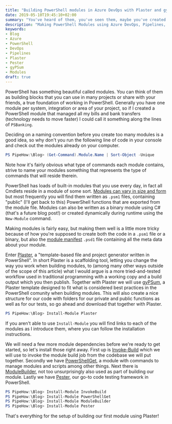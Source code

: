 ```yaml
---
title: "Building PowerShell modules in Azure DevOps with Plaster and gyPSum"
date: 2019-05-10T19:45:10+02:00
summary: "You've heard of them, you've seen them, maybe you've created some before! Modules in PowerShell are created and used in different ways, let's take it to the next level using Azure, Pipelines, Plaster and gyPSum!"
description: "Making PowerShell Modules using Azure DevOps, Pipelines, Plaster and gyPSum!"
keywords:
- Blog
- Azure
- PowerShell
- DevOps
- Pipelines
- Plaster
- Pester
- gyPSum
- Modules
draft: true
---
```


PowerShell has something beautiful called modules. You can think of them as building blocks that you can use in many projects or share with your friends, a true foundation of working in PowerShell. Generally you have one module per system, integration or area of your project, so if I created a PowerShell module that managed all my bills and bank transfers (technology needs to move faster) I could call it something along the lines of ```PSBanking```.

Deciding on a naming convention before you create too many modules is a good idea, so why don't you run the following line of code in your console and check out the modules already on your computer.

```ps1
PS PipeHow:\Blog> (Get-Command).Module.Name | Sort-Object -Unique
```

Note how it's fairly obvious what type of commands each module contains, strive to name your modules something that represents the type of commands that will reside therein.

PowerShell has loads of built-in modules that you use every day, in fact all Cmdlets reside in a module of some sort. [Modules can vary in size and form](https://docs.microsoft.com/en-us/powershell/developer/module/understanding-a-windows-powershell-module) but most frequently you will find them written as ```.psm1``` files, containing "public" (I'll get back to this) PowerShell functions that are exported from the module file. Modules can also be written as a binary module using C# (that's a future blog post!) or created dynamically during runtime using the ```New-Module``` command.

Making modules is fairly easy, but making them well is a little more tricky because of how you're supposed to create both the code in a ```.psm1``` file or a binary, but also the [module manifest](https://docs.microsoft.com/en-us/powershell/developer/module/how-to-write-a-powershell-module-manifest) ```.psd1``` file containing all the meta data about your module.

Enter [Plaster](https://github.com/PowerShell/Plaster), a "template-based file and project generator written in PowerShell". In short Plaster is a scaffolding tool, letting you change the way you work when building modules, to (among many other ways outside of the scope of this article) what I would argue is a more tried-and-tested workflow used in traditional programming with a working copy and a build output which you then publish. Together with Plaster we will use [gyPSum](https://github.com/SimonWahlin/gyPSum/tree/master/Module), a Plaster template designed to fit what is considered best practices in the PowerShell comunity when building modules. This will also create a nice structure for our code with folders for our private and public functions as well as for our tests, so go ahead and download that together with Plaster.

```ps1
PS PipeHow:\Blog> Install-Module Plaster
```

If you aren't able to use ```Install-Module``` you will find links to each of the modules as I introduce them, where you can follow the installation instructions.

We will need a few more module dependencies before we're ready to get started, so let's install those right away. First up is [Invoke-Build](https://github.com/nightroman/Invoke-Build) which we will use to invoke the module build job from the codebase we will put together. Secondly we have [PowerShellGet](https://docs.microsoft.com/en-us/powershell/module/powershellget), a module with commands to manage modules and scripts among other things. Next there is [ModuleBuilder](https://github.com/PoshCode/ModuleBuilder), not too unsurprisingly also used as part of building our module. Lastly we have [Pester](https://github.com/pester/Pester), our go-to code testing framework in PowerShell.

```ps1
PS PipeHow:\Blog> Install-Module InvokeBuild
PS PipeHow:\Blog> Install-Module PowerShellGet
PS PipeHow:\Blog> Install-Module ModuleBuilder
PS PipeHow:\Blog> Install-Module Pester
```

That's everything for the setup of building our first module using Plaster!